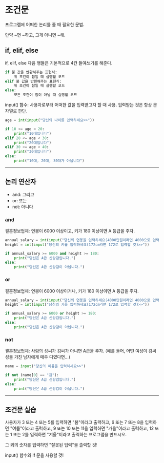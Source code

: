 # 조건문

프로그램에 어떠한 논리를 줄 때 필요한 문법.

만약 ~면 ~하고, 그게 아니면 ~해.

## if, elif, else

if, elif, else 다음 행들은 기본적으로 4칸 들여쓰기를 해준다.

```python
if 불 값을 반환해주는 표현식:
    위 조건이 참일 때 실행할 코드
elif 불 값을 반환해주는 표현식:
    위 조건이 참일 때 실행할 코드
else:
    모든 조건이 참이 아닐 때 실행할 코드  
```

input() 함수: 사용자로부터 어떠한 값을 입력받고자 할 때 사용. 입력받는 것은 항상 문자열로 판단.

```python
age = int(input("당신의 나이를 입력하세요>>"))

if 10 <= age < 20:
    print("10대입니다")
elif 20 <= age < 30:
    print("20대입니다")
elif 30 <= age < 40:
    print("30대입니다")
else:
    print("10대, 20대, 30대가 아닙니다") 
```

---

## 논리 연산자

- and: 그리고
- or: 또는
- not: 아니다

### and

결혼정보업체: 연봉이 6000 이상이고, 키가 180 이상이면 A 등급을 주자.

```python
annual_salary = int(input("당신의 연봉을 입력하세요(4000만원이라면 4000으로 입력할 것)>>"))
height = int(input("당신의 키를 입력하세요(172cm라면 172로 입력할 것)>>"))

if annual_salary >= 6000 and height >= 180:
    print("당신은 A급 신랑감입니다.")
else:
    print("당신은 A급 신랑감이 아닙니다.")
```

### or

결혼정보업체: 연봉이 6000 이상이거나, 키가 180 이상이면 A 등급을 주자.

```python
annual_salary = int(input("당신의 연봉을 입력하세요(4000만원이라면 4000으로 입력할 것)>>"))
height = int(input("당신의 키를 입력하세요(172cm라면 172로 입력할 것)>>"))

if annual_salary >= 6000 or height >= 180:
    print("당신은 A급 신랑감입니다.")
else:
    print("당신은 A급 신랑감이 아닙니다.")
```

### not

결혼정보업체: 사람의 성씨가 김씨가 아니면 A급을 주자. (예를 들어, 어떤 여성이 김씨 성을 가진 남자에게 매우 디였다면...)

```python
name = input("당신의 이름을 입력하세요>>")

if not (name[0] == "김"):
    print("당신은 A급 신랑감입니다.")
else:
    print("당신은 A급 신랑감이 아닙니다.")
```

---

## 조건문 실습

사용자가 3 또는 4 또는 5를 입력하면 "봄"이라고 출력하고, 6 또는 7 또는 8을 입력하면 "여름"이라고 출력하고, 9 뚀는 10 또는 11을 입력하면 "가을"이라고 출력하고, 12 또는 1 또는 2를 입력하면 "겨울"이라고 출력하는 프로그램을 만드시오.

그 외의 숫자를 입력하면 "잘못된 입력"을 출력할 것!

input() 함수와 if 문을 사용할 것!
